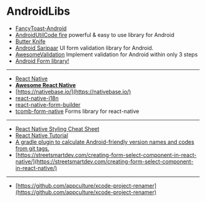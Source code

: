# AndroidLibs

- [FancyToast-Android](https://github.com/Shashank02051997/FancyToast-Android)
- [AndroidUtilCode fire](https://github.com/Blankj/AndroidUtilCode) powerful & easy to use library for Android
- [Butter Knife](https://github.com/JakeWharton/butterknife)
- [Android Saripaar](https://github.com/ragunathjawahar/android-saripaar) UI form validation library for Android.
- [AwesomeValidation](https://github.com/thyrlian/AwesomeValidation) Implement validation for Android within only 3 steps
- [Android Form library!](https://github.com/eddmash/android-form)  

---

- [React Native ](https://github.com/facebook/react-native)
- [**Awesome React Native**](https://github.com/jondot/awesome-react-native)
- [https://nativebase.io/](https://nativebase.io/)
- [react-native-i18n](https://github.com/AlexanderZaytsev/react-native-i18n)
- [react-native-form-builder](https://github.com/bietkul/react-native-form-builder)
- [tcomb-form-native](https://github.com/gcanti/tcomb-form-native) Forms library for react-native 

---

- [React Native Styling Cheat Sheet](https://github.com/vhpoet/react-native-styling-cheat-sheet)
- [React Native Tutorial](https://www.tutorialspoint.com/react_native/index.htm)
- [A gradle plugin to calculate Android-friendly version names and codes from git tags.](https://github.com/gladed/gradle-android-git-version)
- [https://streetsmartdev.com/creating-form-select-component-in-react-native/](https://streetsmartdev.com/creating-form-select-component-in-react-native/)


---
- [https://github.com/appculture/xcode-project-renamer](https://github.com/appculture/xcode-project-renamer)
